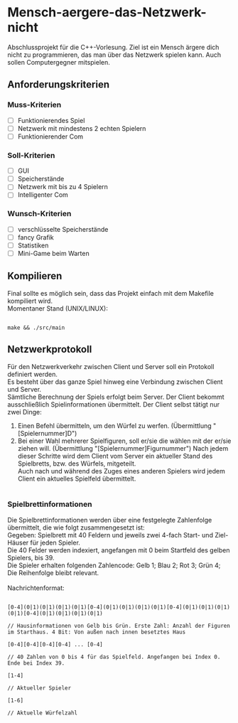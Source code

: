 # Mensch-aergere-das-Netzwerk-nicht
Abschlussprojekt für die C++-Vorlesung. Ziel ist ein Mensch ärgere dich nicht zu programmieren, das man über das Netzwerk spielen kann. Auch sollen Computergegner mitspielen.

## Anforderungskriterien
### Muss-Kriterien
- [ ] Funktionierendes Spiel
- [ ] Netzwerk mit mindestens 2 echten Spielern
- [ ] Funktionierender Com

### Soll-Kriterien
- [ ] GUI
- [ ] Speicherstände
- [ ] Netzwerk mit bis zu 4 Spielern
- [ ] Intelligenter Com

### Wunsch-Kriterien
- [ ] verschlüsselte Speicherstände
- [ ] fancy Grafik
- [ ] Statistiken
- [ ] Mini-Game beim Warten

## Kompilieren
Final sollte es möglich sein, dass das Projekt einfach mit dem Makefile kompiliert wird. </br>
Momentaner Stand (UNIX/LINUX):
<pre><code>
make && ./src/main
</code></pre>

## Netzwerkprotokoll
Für den Netzwerkverkehr zwischen Client und Server soll ein Protokoll definiert werden. </br>
Es besteht über das ganze Spiel hinweg eine Verbindung zwischen Client und Server. </br>
Sämtliche Berechnung der Spiels erfolgt beim Server. Der Client bekommt ausschließlich Spielinformationen übermittelt.
Der Client selbst tätigt nur zwei Dinge:
1. Einen Befehl übermitteln, um den Würfel zu werfen. (Übermittlung "[Spielernummer]D")
2. Bei einer Wahl mehrerer Spielfiguren, soll er/sie die wählen mit der er/sie ziehen will. (Übermittlung "[Spielernummer]Figurnummer")
Nach jedem dieser Schritte wird dem Client vom Server ein aktueller Stand des Spielbretts, bzw. des Würfels, mitgeteilt. </br>
Auch nach und während des Zuges eines anderen Spielers wird jedem Client ein aktuelles Spielfeld übermittelt. </br></br>
### Spielbrettinformationen
Die Spielbrettinformationen werden über eine festgelegte Zahlenfolge übermittelt, die wie folgt zusammengesetzt ist: </br>
Gegeben: Spielbrett mit 40 Feldern und jeweils zwei 4-fach Start- und Ziel-Häuser für jeden Spieler. </br>
Die 40 Felder werden indexiert, angefangen mit 0 beim Startfeld des gelben Spielers, bis 39. </br>
Die Spieler erhalten folgenden Zahlencode: Gelb 1; Blau 2; Rot 3; Grün 4; Die Reihenfolge bleibt relevant. </br></br>
Nachrichtenformat:
<pre><code>
[0-4](0|1)(0|1)(0|1)(0|1)[0-4](0|1)(0|1)(0|1)(0|1)[0-4](0|1)(0|1)(0|1)(0|1)[0-4](0|1)(0|1)(0|1)(0|1) </br>
// Hausinformationen von Gelb bis Grün. Erste Zahl: Anzahl der Figuren im Starthaus. 4 Bit: Von außen nach innen besetztes Haus </br>
[0-4][0-4][0-4][0-4] ... [0-4] </br>
// 40 Zahlen von 0 bis 4 für das Spielfeld. Angefangen bei Index 0. Ende bei Index 39. </br>
[1-4] </br>
// Aktueller Spieler </br>
[1-6] </br>
// Aktuelle Würfelzahl
</code></pre>